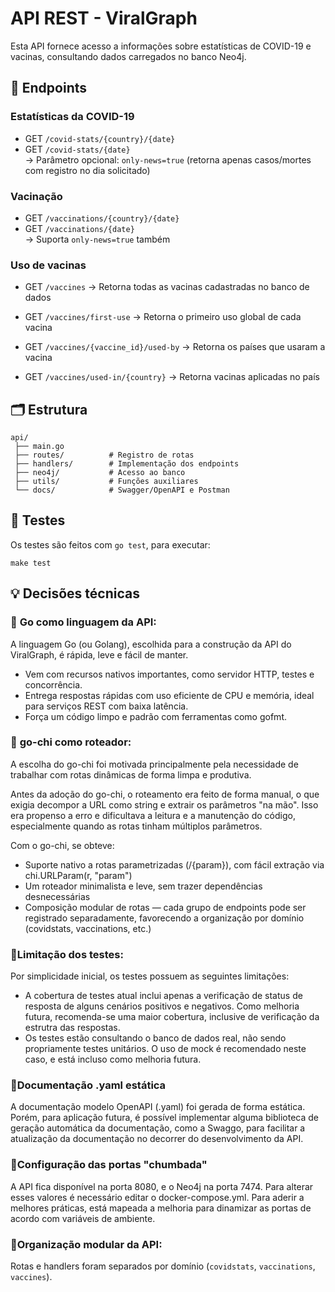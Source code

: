 # API REST - ViralGraph

Esta API fornece acesso a informações sobre estatísticas de COVID-19 e vacinas, consultando dados carregados no banco Neo4j.

## 🔌 Endpoints

### Estatísticas da COVID-19

- GET `/covid-stats/{country}/{date}`
- GET `/covid-stats/{date}`  
  → Parâmetro opcional: `only-news=true` (retorna apenas casos/mortes com registro no dia solicitado)

### Vacinação

- GET `/vaccinations/{country}/{date}`
- GET `/vaccinations/{date}`  
  → Suporta `only-news=true` também

### Uso de vacinas

- GET `/vaccines` → Retorna todas as vacinas cadastradas no banco de dados

- GET `/vaccines/first-use`  → Retorna o primeiro uso global de cada vacina

- GET `/vaccines/{vaccine_id}/used-by`  → Retorna os países que usaram a vacina
  
- GET `/vaccines/used-in/{country}`  → Retorna vacinas aplicadas no país

## 🗂 Estrutura

   ```
  api/
    ├── main.go
    ├── routes/          # Registro de rotas
    ├── handlers/        # Implementação dos endpoints
    ├── neo4j/           # Acesso ao banco
    ├── utils/           # Funções auxiliares
    └── docs/            # Swagger/OpenAPI e Postman
   ```

## 🧪 Testes

Os testes são feitos com `go test`, para executar:
   ```
   make test
   ```

## 💡 Decisões técnicas

### 🔸 **Go como linguagem da API**:

A linguagem Go (ou Golang), escolhida para a construção da API do ViralGraph, é rápida, leve e fácil de manter. 
- Vem com recursos nativos importantes, como servidor HTTP, testes e concorrência.
- Entrega respostas rápidas com uso eficiente de CPU e memória, ideal para serviços REST com baixa latência.
- Força um código limpo e padrão com ferramentas como gofmt.

### 🔸 **go-chi como roteador**: 

A escolha do go-chi foi motivada principalmente pela necessidade de trabalhar com rotas dinâmicas de forma limpa e produtiva.

Antes da adoção do go-chi, o roteamento era feito de forma manual, o que exigia decompor a URL como string e extrair os parâmetros "na mão". Isso era propenso a erro e dificultava a leitura e a manutenção do código, especialmente quando as rotas tinham múltiplos parâmetros.

Com o go-chi, se obteve:

- Suporte nativo a rotas parametrizadas (/{param}), com fácil extração via chi.URLParam(r, "param")
- Um roteador minimalista e leve, sem trazer dependências desnecessárias
- Composição modular de rotas — cada grupo de endpoints pode ser registrado separadamente, favorecendo a organização por domínio (covidstats, vaccinations, etc.)

### 🔸**Limitação dos testes**:

Por simplicidade inicial, os testes possuem as seguintes limitações:

- A cobertura de testes atual inclui apenas a verificação de status de resposta de alguns cenários positivos e negativos. Como melhoria futura, recomenda-se uma maior cobertura, inclusive de verificação da estrutra das respostas.
- Os testes estão consultando o banco de dados real, não sendo propriamente testes unitários. O uso de mock é recomendado neste caso, e está incluso como melhoria futura.

### 🔸**Documentação .yaml estática**

A documentação modelo OpenAPI (.yaml) foi gerada de forma estática. Porém, para aplicação futura, é possível implementar alguma biblioteca de geração automática da documentação, como a Swaggo, para facilitar a atualização da documentação no decorrer do desenvolvimento da API.

### 🔸**Configuração das portas "chumbada"**

A API fica disponível na porta 8080, e o Neo4j na porta 7474. Para alterar esses valores é necessário editar o docker-compose.yml. Para aderir a melhores práticas, está mapeada a melhoria para dinamizar as portas de acordo com variáveis de ambiente.

### 🔸**Organização modular da API**: 

Rotas e handlers foram separados por domínio (`covidstats`, `vaccinations`, `vaccines`).
